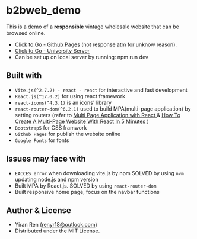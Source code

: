 # b2bweb_demo
 This is a demo of a **responsible** vintage wholesale website that can be browsed online. 
 * [Click to Go - Github Pages](https://yukii-1017.github.io/b2bweb_demo/) (not response atm for unknow reason). 
 * [Click to Go - University Server](https://tz36.host.cs.st-andrews.ac.uk) 
 * Can be set up on local server by running: npm run dev

## Built with
* `Vite.js(^2.7.2) - react - react` for interactive and fast  development
* `React.js(^17.0.2)` for using react framework
* `react-icons(^4.3.1)` is an icons' library
* `react-router-dom(^6.2.1)` used to build MPA(multi-page application) by setting routers (refer to [Multi Page Application with React
](https://itnext.io/building-multi-page-application-with-react-f5a338489694) & [How To Create A Multi-Page Website With React In 5 Minutes
](https://www.techomoro.com/how-to-create-a-multi-page-website-with-react-in-5-minutes/))
* `Bootstrap5` for CSS framwork
* `Github Pages` for publish the website online 
* `Google Fonts` for fonts


## Issues may face with 
*  `EACCES error` when downloading vite.js by npm
    SOLVED by using `nvm` updating node.js and npm version
* Built MPA by React.js. SOLVED by using `react-router-dom`
* Built responsive home page, focus on the navbar functions

## Author & License
* Yiran Ren (renyr18@outlook.com)
* Distributed under the MIT License.
